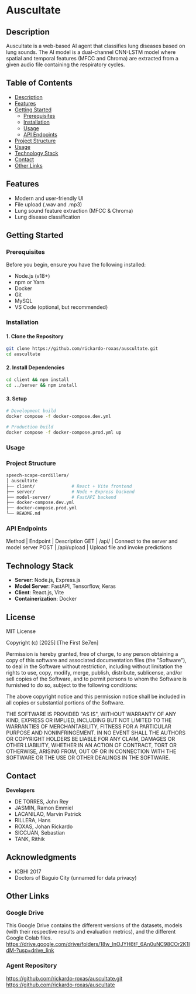 # Auscultate

## Description
Auscultate is a web-based AI agent that classifies lung diseases based on lung sounds. The AI model is a dual-channel CNN-LSTM model where spatial and temporal features (MFCC and Chroma) are extracted from a given audio file containing the respiratory cycles. 

## Table of Contents
- [Description](#description)
- [Features](#features)
- [Getting Started](#getting-started)
  - [Prerequisites](#prerequisites)
  - [Installation](#installation)
  - [Usage](#usage)
  - [API Endpoints](#api-endpoints)
- [Project Structure](#project-structure)
- [Usage](#usage)
- [Technology Stack](#technology-stack)
- [Contact](#contact)
- [Other Links](#other-links)

## Features
- Modern and user-friendly UI
- File upload (.wav and .mp3)
- Lung sound feature extraction (MFCC & Chroma)
- Lung disease classification

## Getting Started

### Prerequisites
Before you begin, ensure you have the following installed:

  - Node.js (v18+)
  - npm or Yarn
  - Docker
  - Git
  - MySQL
  - VS Code (optional, but recommended)
    
### Installation

#### 1. Clone the Repository
```bash
git clone https://github.com/rickardo-roxas/auscultate.git
cd auscultate
```

#### 2. Install Dependencies
```bash
cd client && npm install
cd ../server && npm install
```

#### 3. Setup
```bash
# Development build
docker compose -f docker-compose.dev.yml

# Production build
docker compose -f docker-compose.prod.yml up
```

### Usage

### Project Structure
```bash
speech-scape-cordillera/
│ auscultate
├── client/              # React + Vite frontend
├── server/              # Node + Express backend
├── model-server/        # FastAPI backend
├── docker-compose.dev.yml
├── docker-compose.prod.yml
└── README.md
```

### API Endpoints
Method | Endpoint | Description
GET | /api/ | Connect to the server and model server
POST | /api/upload | Upload file and invoke predictions

## Technology Stack
- **Server**: Node.js, Express.js
- **Model Server**: FastAPI, Tensorflow, Keras
- **Client**: React.js, Vite
- **Containerization**: Docker

## License
MIT License

Copyright (c) [2025] [The First Se7en]

Permission is hereby granted, free of charge, to any person obtaining a copy
of this software and associated documentation files (the "Software"), to deal
in the Software without restriction, including without limitation the rights
to use, copy, modify, merge, publish, distribute, sublicense, and/or sell
copies of the Software, and to permit persons to whom the Software is
furnished to do so, subject to the following conditions:

The above copyright notice and this permission notice shall be included in all
copies or substantial portions of the Software.

THE SOFTWARE IS PROVIDED "AS IS", WITHOUT WARRANTY OF ANY KIND, EXPRESS OR
IMPLIED, INCLUDING BUT NOT LIMITED TO THE WARRANTIES OF MERCHANTABILITY,
FITNESS FOR A PARTICULAR PURPOSE AND NONINFRINGEMENT. IN NO EVENT SHALL THE
AUTHORS OR COPYRIGHT HOLDERS BE LIABLE FOR ANY CLAIM, DAMAGES OR OTHER
LIABILITY, WHETHER IN AN ACTION OF CONTRACT, TORT OR OTHERWISE, ARISING FROM,
OUT OF OR IN CONNECTION WITH THE SOFTWARE OR THE USE OR OTHER DEALINGS IN THE
SOFTWARE.

## Contact
**Developers**
- DE TORRES, John Rey
- JASMIN, Ramon Emmiel
- LACANILAO, Marvin Patrick
- RILLERA, Hans
- ROXAS, Johan Rickardo
- SICCUAN, Sebastian
- TANK, Rithik

## Acknowledgments
- ICBHI 2017
- Doctors of Baguio City (unnamed for data privacy)

## Other Links

### Google Drive
This Google Drive contains the different versions of the datasets, models (with their respective results and evaluation metrics), and the different Google Colab files.
https://drive.google.com/drive/folders/18w_lnOJYH6tF_6An0uNC98COr2K1IdM-?usp=drive_link

### Agent Repository
https://github.com/rickardo-roxas/auscultate.git
https://github.com/rickardo-roxas/auscultate
